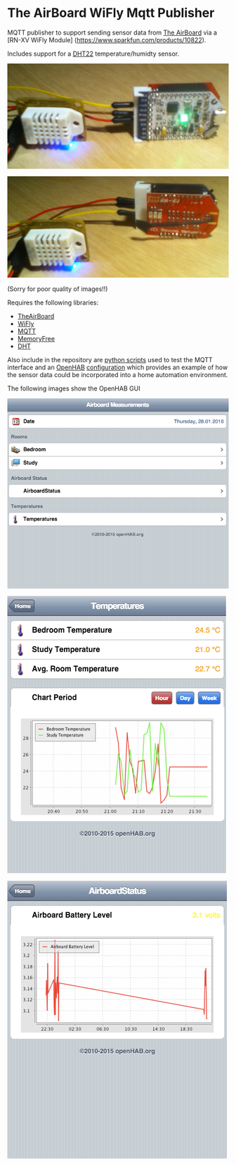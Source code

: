 # The AirBoard WiFly Mqtt Publisher

MQTT publisher to support sending sensor data from [The AirBoard](http://theairboard.cc) via a [RN-XV WiFly Module] (https://www.sparkfun.com/products/10822).

Includes support for a [DHT22](http://www.freetronics.com.au/collections/modules/products/humidity-and-temperature-sensor-module) temperature/humidty sensor.

![DHT22 and The AirBoard](docs/DHT22-and-TheAirBoard.JPG)

![DHT22 and WiFly](docs/DHT22-and-WiFly.JPG)

(Sorry for poor quality of images!!)

Requires the following libraries:
*   [TheAirBoard](https://github.com/theairboard/TheAirBoard)
*   [WiFly](https://github.com/greenthegarden/WiFly)
*   [MQTT](https://github.com/knolleary/pubsubclient)
*   [MemoryFree](https://github.com/maniacbug/MemoryFree)
*   [DHT](https://github.com/greenthegarden/DHT)

Also include in the repository are [python scripts](extras/python) used to test the MQTT interface and an [OpenHAB](http://openhab.org) [configuration](extras/openhab) which provides an example of how the sensor data could be incorporated into a home automation environment.

The following images show the OpenHAB GUI

![OpenHAB main](docs/openhab-home.png)

![OpenHAB sensors](docs/openhab-temperatures.png)

![OpenHAB airboardstatus](docs/openhab-airboardstatus.png)
